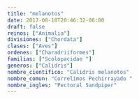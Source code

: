 ```yaml
---
title: "melanotos"
date: 2017-08-18T20:46:32-06:00
draft: false
reinos: ["Animalia"]
divisiones: ["Chordata"]
clases: ["Aves"]
ordenes: ["Charadriiformes"]
familias: ["Scolopacidae "]
generos: ["Calidris"]
nombre_cientifico: "Calidris melanotos"
nombre_comun: "Correlimos Pechirrayado "
nombre_ingles: "Pectoral Sandpiper"
---
```

